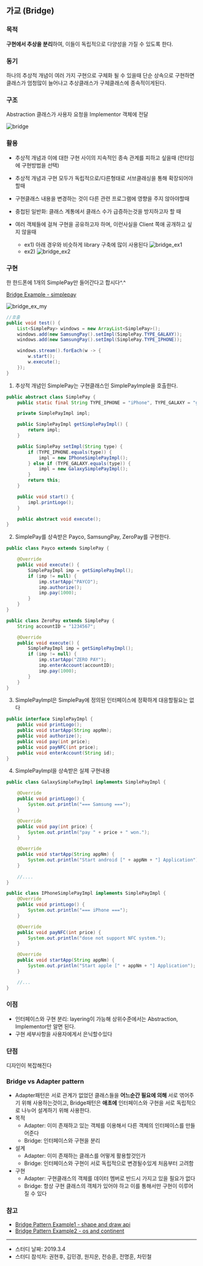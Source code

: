 ## 가교 (Bridge)

### 목적
**구현에서 추상을 분리**하여, 이들이 독립적으로 다양성을 가질 수 있도록 한다.

### 동기
하나의 추상적 개념이 여러 가지 구현으로 구체화 될 수 있을때 단순 상속으로 구현하면 클래스가 엄청많이 늘어나고 추상클래스가 구체클래스에 종속적이게된다.

### 구조
Abstraction 클래스가 사용자 요청을 Implementor 객체에 전달

![bridge](images/bridge.png)

### 활용
- 추상적 개념과 이에 대한 구현 사이의 지속적인 종속 관계를 피하고 싶을때 (런타임에 구현방법을 선택)
- 추상적 개념과 구현 모두가 독립적으로/다른형태로 서브클래싱을 통해 확장되어야 할때
- 구현클래스 내용을 변경하는 것이 다른 관련 프로그램에 영향을 주지 않아야할때
- 중첩된 일반화: 클래스 계통에서 클래스 수가 급증하는것을 방지하고자 할 때
- 여러 객체들에 걸쳐 구현을 공유하고자 하며, 이런사실을 Client 쪽애 공개하고 싶지 않을때
  
	- ex1) 아래 경우와 비슷하게 library 구축에 많이 사용된다
  ![bridge_ex1](images/bridge_ex1.jpg)
	- ex2)
	![bridge_ex2](images/bridge_ex2.png)


### 구현
한 한드폰에 1개의 SimplePay만 들어간다고 합시다^.^

[Bridge Example - simplepay](https://github.com/betterdevstomorrow/design-patterns/tree/master/Structural_Patterns/bridge-example)

![bridge_ex_my](images/bridge_ex.png)


```java
//호출
public void test() {
	List<SimplePay> windows = new ArrayList<SimplePay>();
	windows.add(new SamsungPay().setImpl(SimplePay.TYPE_GALAXY));
	windows.add(new SamsungPay().setImpl(SimplePay.TYPE_IPHONE));

	windows.stream().forEach(w -> {
		w.start();
		w.execute();
	});
}
```


1. 추상적 개념인 SimplePay는 구현클래스인 SimplePayImple을 호출한다.
```java
public abstract class SimplePay {
	public static final String TYPE_IPHONE = "iPhone", TYPE_GALAXY = "galaxy";

	private SimplePayImpl impl;

	public SimplePayImpl getSimplePayImpl() {
		return impl;
	}

	public SimplePay setImpl(String type) {
		if (TYPE_IPHONE.equals(type)) {
			impl = new IPhoneSimplePayImpl();
		} else if (TYPE_GALAXY.equals(type)) {
			impl = new GalaxySimplePayImpl();
		}
		return this;
	}

	public void start() {
		impl.printLogo();
	}

	public abstract void execute();
}
```

2. SimplePay를 상속받은 Payco, SamsungPay, ZeroPay를 구현한다. 
```java
public class Payco extends SimplePay {

	@Override
	public void execute() {
		SimplePayImpl imp = getSimplePayImpl();
		if (imp != null) {
			imp.startApp("PAYCO");
			imp.authorize();
			imp.pay(1000);
		}
	}
}

public class ZeroPay extends SimplePay {
	String accountID = "1234567";

	@Override
	public void execute() {
		SimplePayImpl imp = getSimplePayImpl();
		if (imp != null) {
			imp.startApp("ZERO PAY");
			imp.enterAccount(accountID);
			imp.pay(1000);
		}
	}
}
```

3.  SimplePayImpl은 SimplePay에 정의된 인터페이스에 정확하게 대응할필요는 없다
```java
public interface SimplePayImpl {
	public void printLogo();
	public void startApp(String appNm);
	public void authorize();
	public void pay(int price);
	public void payNFC(int price);
	public void enterAccount(String id);
}
```
4. SimplePayImpl을 상속받은 실제 구현내용
```java
public class GalaxySimplePayImpl implements SimplePayImpl {

	@Override
	public void printLogo() {
		System.out.println("=== Samsung ===");
	}

	@Override
	public void pay(int price) {
		System.out.println("pay " + price + " won.");
	}

	@Override
	public void startApp(String appNm) {
		System.out.println("Start android [" + appNm + "] Application");
    }
    
    //....
}

public class IPhoneSimplePayImpl implements SimplePayImpl {
	@Override
	public void printLogo() {
		System.out.println("=== iPhone ===");
	}

	@Override
	public void payNFC(int price) {
		System.out.println("dose not support NFC system.");
	}

	@Override
	public void startApp(String appNm) {
		System.out.println("Start apple [" + appNm + "] Application");
    }

    //...
}
```


### 이점
- 인터페이스와 구현 분리: layering이 가능해 상위수준에서는 Abstraction, Implementor만 알면 된다.
- 구현 세부사항을 사용자에게서 은닉할수있다

### 단점
디자인이 복잡해진다

### Bridge vs Adapter pattern
- Adapter패턴은 서로 관계가 없었던 클래스들을 **어느순간 필요에 의해** 서로 엮어주기 위해 사용하는것이고, Bridge패턴은 **애초에** 인터페이스와 구현을 서로 독립적으로 나누어 설계하기 위해 사용한다.
- 목적
  - Adapter: 이미 존재하고 있는 객체를 이용해서 다른 객체의 인터페이스를 만들어준다
  - Bridge: 인터페이스와 구현을 분리
- 설계
  - Adapter: 이미 존재하는 클래스를 어떻게 활용할것인가  
  - Bridge: 인터페이스와 구현이 서로 독립적으로 변경될수있게 처음부터 고려함
- 구현
  - Adapter: 구현클래스의 객체를 데이터 멤버로 반드시 가지고 있을 필요가 없다
  - Bridge: 항상 구현 클래스의 객체가 있어야 하고 이를 통해서만 구현이 이루어질 수 있다

### 참고
- [Bridge Pattern Example1 - shape and draw api](https://www.tutorialspoint.com/design_pattern/factory_pattern.htm)
- [Bridge Pattern Example2 - os and continent](https://blog.naver.com/drifterz303/90194293283)

---

- 스터디 날짜: 2019.3.4
- 스터디 참석자: 권현후, 김민경, 원지운, 전승훈, 전명훈, 차민철
